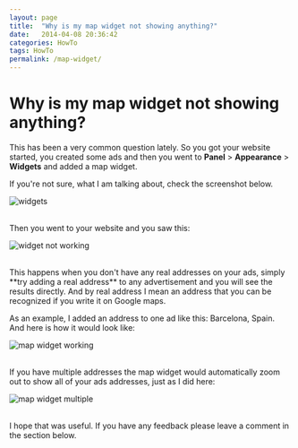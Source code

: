 ```yaml
---
layout: page
title:  "Why is my map widget not showing anything?"
date:   2014-04-08 20:36:42
categories: HowTo
tags: HowTo
permalink: /map-widget/
---
```

# Why is my map widget not showing anything?

This has been a very common question lately. So you got your website started, you created some ads and then you went to **Panel** > **Appearance** > **Widgets** and added a map widget.

If you're not sure, what I am talking about, check the screenshot below. 

![widgets](http://open-classifieds.com/wp-content/uploads/2014/04/widgets-1024x516.png)

<br>
Then you went to your website and you saw this: 

![widget not working](http://open-classifieds.com/wp-content/uploads/2014/04/widget-not-working.png)

<br>
This happens when you don't have any real addresses on your ads, simply **try adding a real address** to any advertisement and you will see the results directly. And by real address I mean an address that you can be recognized if you write it on Google maps.

As an example, I added an address to one ad like this: Barcelona, Spain. And here is how it would look like: 

![map widget working](http://open-classifieds.com/wp-content/uploads/2014/04/map-widget-working.png)

<br>
If you have multiple addresses the map widget would automatically zoom out to show all of your ads addresses, just as I did here:

![map widget multiple](http://open-classifieds.com/wp-content/uploads/2014/04/map-widget-multiple.png)

<br>
I hope that was useful. If you have any feedback please leave a comment in the section below.


<!--title: Why is my map widget not showing anything?
link: http://open-classifieds.com/2014/04/08/map-widget/
author: Kinan
description: 
post_id: 13043
created: 2014/04/08 22:36:42
created_gmt: 2014/04/08 20:36:42
comment_status: open
post_name: map-widget
status: publish
post_type: post-->
